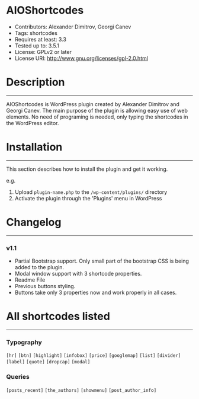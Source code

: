 AIOShortcodes
=============

* Contributors: Alexander Dimitrov, Georgi Canev
* Tags: shortcodes
* Requires at least: 3.3
* Tested up to: 3.5.1
* License: GPLv2 or later
* License URI: http://www.gnu.org/licenses/gpl-2.0.html


# Description
---
AIOShortcodes is WordPress plugin created by Alexander Dimitrov and Georgi Canev. The main purpose of the plugin is allowing easy use of web elements. No need of programing is needed, only typing the shortcodes in the WordPress editor.


# Installation
---
This section describes how to install the plugin and get it working.

e.g.

1. Upload `plugin-name.php` to the `/wp-content/plugins/` directory
1. Activate the plugin through the 'Plugins' menu in WordPress


# Changelog 
---
### v1.1 
* Partial Bootstrap support. Only small part of the bootstrap CSS is being added to the plugin.
* Modal window support with 3 shortcode properties.
* Readme File
* Previous buttons styling.
* Buttons take only 3 properties now and work properly in all cases.


# All shortcodes listed 
---

### Typography
`[hr]`
`[btn]`
`[highlight]`
`[infobox]`
`[price]`
`[googlemap]`
`[list]`
`[divider]`
`[label]`
`[quote]`
`[dropcap]`
`[modal]`

### Queries
`[posts_recent]`
`[the_authors]`
`[showmenu]`
`[post_author_info]`